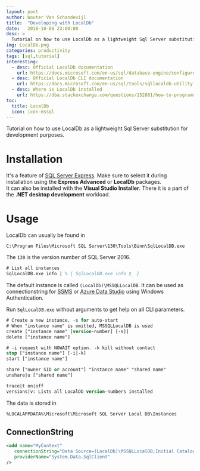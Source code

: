 ```yaml
---
layout: post
author: Wouter Van Schandevijl
title:  "Developing with LocalDb"
date:   2018-10-08 23:00:00
desc: >
  Tutorial on how to use LocalDb as a lightweight Sql Server substitution for development purposes.
img: LocalDb.png
categories: productivity
tags: [sql,tutorial]
interesting:
  - desc: Official LocalDb documentation
    url: https://docs.microsoft.com/en-us/sql/database-engine/configure-windows/sql-server-2016-express-localdb
  - desc: Official LocalDb CLI documentation
    url: https://docs.microsoft.com/en-us/sql/tools/sqllocaldb-utility
  - desc: Where is LocalDb installed
    url: https://dba.stackexchange.com/questions/152881/how-to-programmatically-find-out-where-localdb-is-installed
toc:
  title: LocalDb
  icon: icon-mssql
---
```


Tutorial on how to use LocalDb as a lightweight Sql Server substitution for development purposes.

<!--more-->

# Installation

It's a feature of [SQL Server Express](https://www.microsoft.com/en-us/sql-server/sql-server-downloads).
Make sure to select it during installation using the **Express Advanced** or **LocalDb** packages.  
It can also be installed with the **Visual Studio Installer**. There it is a part of the **.NET desktop development** workload.


# Usage

LocalDb can usually be found in  
```
C:\Program Files\Microsoft SQL Server\130\Tools\Binn\SqlLocalDB.exe
```
The `130` is the version number of SQL Server 2016.


```ps
# List all instances
SqlLocalDB.exe info | % { SqlLocalDB.exe info $_ }
```

The default instance is called `(LocalDb)\MSSQLLocalDB`.
It can be used as connectionstring for [SSMS](https://docs.microsoft.com/en-us/sql/ssms/download-sql-server-management-studio-ssms)
or [Azure Data Studio](https://docs.microsoft.com/en-us/sql/azure-data-studio/download) using Windows Authentication.

Run `SqlLocalDB.exe` without arguments to get help on all CLI parameters.

```ps
# Create a new instance. -s for auto-start
# When "instance name" is omitted, MSSQLLocalDB is used
create ["instance name" [version-number] [-s]]
delete ["instance name"]

# -i request with NOWAIT option. -k kill without contact
stop ["instance name"] [-i|-k]
start ["instance name"]

share ["owner SID or account"] "instance name" "shared name"
unshare|u ["shared name"]

trace|t on|off
versions|v: Lists all LocalDb version-numbers installed
```

The data is stored in  
```
%LOCALAPPDATA%\Microsoft\Microsoft SQL Server Local DB\Instances
```

## ConnectionString

```xml
<add name="MyContext" 
   connectionString="Data Source=(LocalDb)\MSSQLLocalDB;Initial Catalog=MyDatabaseName;Integrated Security=SSPI;AttachDBFilename=|DataDirectory|\MyDb.mdf" 
   providerName="System.Data.SqlClient" 
/>
```
